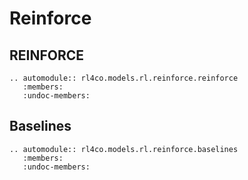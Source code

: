 # Reinforce

## REINFORCE

```{eval-rst}
.. automodule:: rl4co.models.rl.reinforce.reinforce
   :members:
   :undoc-members:
```

## Baselines

```{eval-rst}
.. automodule:: rl4co.models.rl.reinforce.baselines
   :members:
   :undoc-members:
```